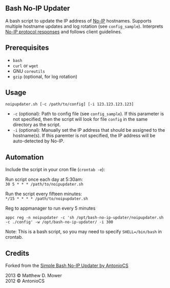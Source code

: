 Bash No-IP Updater
------------------

A bash script to update the IP address of [No-IP](https://www.noip.com/) hostnames. Supports multiple hostname updates and log rotation (see `config_sample`). Interprets [No-IP protocol responses](https://www.noip.com/integrate/response) and follows client guidelines.

## Prerequisites

* `bash`
* `curl` or `wget`
* GNU `coreutils`
* `gzip` (optional, for log rotation)

## Usage

`noipupdater.sh [-c /path/to/config] [-i 123.123.123.123]`

* `-c` (optional): Path to config file (see `config_sample`). If this parameter is not specified, then the script will look for file `config` in the same directory as the script.
* `-i` (optional): Manually set the IP address that should be assigned to the hostname(s). If this paremter is not specified, the IP address will be auto-detected by No-IP.

## Automation

Include the script in your cron file (`crontab -e`):

Run script once each day at 5:30am:  
`30 5 * * * /path/to/noipupdater.sh`

Run the script every fifteen minutes:  
`*/15 * * * * /path/to/noipupdater.sh`

Reg to appmanager to run every 5 minutes
```
appc reg -n noipupdater -c 'sh /opt/bash-no-ip-updater/noipupdater.sh -c ./config' -w /opt/bash-no-ip-updater/ -i 300
```

Note: This is a bash script, so you may need to specify `SHELL=/bin/bash` in crontab.

## Credits

Forked from the [Simple Bash No-IP Updater by AntonioCS](https://github.com/AntonioCS/no-ip.com-bash-updater)

2013 © Matthew D. Mower  
2012 © AntonioCS
